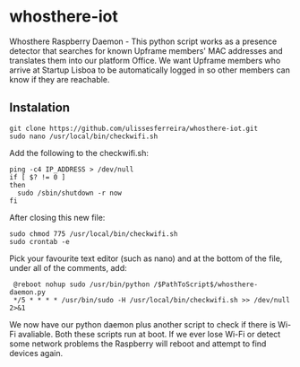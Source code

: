 
# whosthere-iot
Whosthere Raspberry Daemon - This python script works as a presence detector that searches for known Upframe members' MAC addresses and translates them into our platform Office. We want Upframe members who arrive at Startup Lisboa to be automatically logged in so other members can know if they are reachable.

## Instalation

```
git clone https://github.com/ulissesferreira/whosthere-iot.git
sudo nano /usr/local/bin/checkwifi.sh
```
Add the following to the checkwifi.sh:
```
ping -c4 IP_ADDRESS > /dev/null
if [ $? != 0 ]
then
  sudo /sbin/shutdown -r now
fi
```
After closing this new file:
```
sudo chmod 775 /usr/local/bin/checkwifi.sh
sudo crontab -e
```
Pick your favourite text editor (such as nano) and at the bottom of the file, 
under all of the comments, add:
```
 @reboot nohup sudo /usr/bin/python /$PathToScript$/whosthere-daemon.py 
 */5 * * * * /usr/bin/sudo -H /usr/local/bin/checkwifi.sh >> /dev/null 2>&1
 ```
We now have our python daemon plus another script to check if there is Wi-Fi avaliable. Both these scripts run at boot. If we ever lose Wi-Fi or detect some network problems the Raspberry will reboot and attempt to find devices again. 
